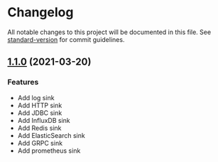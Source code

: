 # Changelog

All notable changes to this project will be documented in this file. See [standard-version](https://github.com/conventional-changelog/standard-version) for commit guidelines.

## [1.1.0](https://github.com/odpf/firehose/releases/tag/v0.1.0) (2021-03-20)

### Features

- Add log sink
- Add HTTP sink
- Add JDBC sink
- Add InfluxDB sink
- Add Redis sink
- Add ElasticSearch sink
- Add GRPC sink
- Add prometheus sink 
